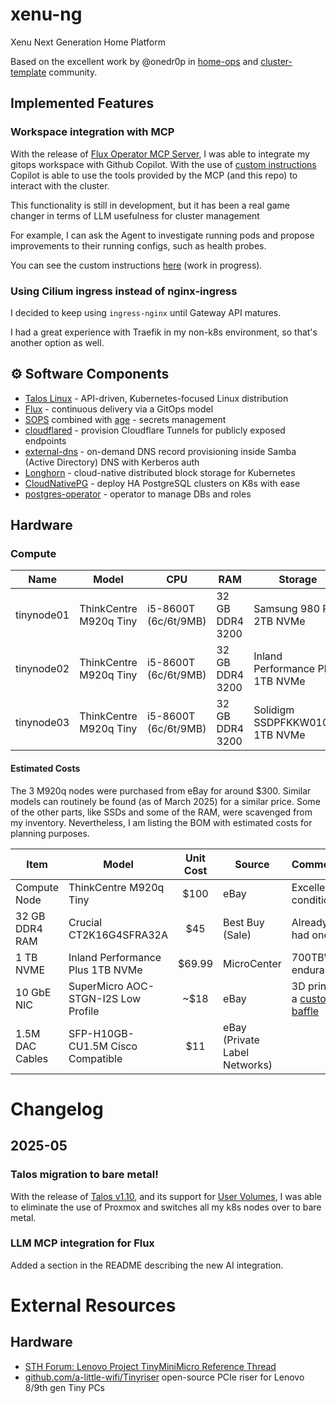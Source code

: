 # xenu-ng

Xenu Next Generation Home Platform

Based on the excellent work by @onedr0p in [home-ops](https://github.com/onedr0p/home-ops) and [cluster-template](https://github.com/onedr0p/cluster-template) community.

## Implemented Features

### Workspace integration with MCP

With the release of [Flux Operator MCP Server](https://fluxcd.io/blog/2025/05/ai-assisted-gitops/), I was able to integrate my gitops workspace with Github Copilot. With the use of [custom instructions](./github/copilot-instructions.md) Copilot is able to use the tools provided by the MCP (and this repo) to interact with the cluster.

This functionality is still in development, but it has been a real game changer in terms of LLM usefulness for cluster management

For example, I can ask the Agent to investigate running pods and propose improvements to their running configs, such as health probes.

You can see the custom instructions [here](./github/copilot-instructions.md) (work in progress).

### Using Cilium ingress instead of nginx-ingress

I decided to keep using `ingress-nginx` until Gateway API matures.

I had a great experience with Traefik in my non-k8s environment, so that's another option as well.

## ⚙️ Software Components

-   [Talos Linux](https://github.com/siderolabs/talos) - API-driven, Kubernetes-focused Linux distribution
-   [Flux](https://github.com/fluxcd/flux2) - continuous delivery via a GitOps model
-   [SOPS](https://github.com/getsops/sops) combined with [age](https://github.com/FiloSottile/age) - secrets management
-   [cloudflared](https://github.com/cloudflare/cloudflared) - provision Cloudflare Tunnels for publicly exposed endpoints
-   [external-dns](https://github.com/kubernetes-sigs/external-dns) - on-demand DNS record provisioning inside Samba (Active Directory) DNS with Kerberos auth
-   [Longhorn](https://longhorn.io/) - cloud-native distributed block storage for Kubernetes
-   [CloudNativePG](https://cloudnative-pg.io/) - deploy HA PostgreSQL clusters on K8s with ease
-   [postgres-operator](https://github.com/movetokube/postgres-operator) - operator to manage DBs and roles

## Hardware

### Compute

| Name       | Model                  | CPU                  | RAM             | Storage                          |
| ---------- | ---------------------- | -------------------- | --------------- | -------------------------------- |
| tinynode01 | ThinkCentre M920q Tiny | i5-8600T (6c/6t/9MB) | 32 GB DDR4 3200 | Samsung 980 Pro 2TB NVMe         |
| tinynode02 | ThinkCentre M920q Tiny | i5-8600T (6c/6t/9MB) | 32 GB DDR4 3200 | Inland Performance Plus 1TB NVMe |
| tinynode03 | ThinkCentre M920q Tiny | i5-8600T (6c/6t/9MB) | 32 GB DDR4 3200 | Solidigm SSDPFKKW010X7 1TB NVMe  |

#### Estimated Costs

The 3 M920q nodes were purchased from eBay for around $300. Similar models can routinely be found (as of March 2025) for a similar price.
Some of the other parts, like SSDs and some of the RAM, were scavenged from my inventory. Nevertheless, I am listing the BOM with estimated costs for planning purposes.

| Item            | Model                               | Unit Cost | Source                        | Comments                                                                |
| --------------- | ----------------------------------- | :-------: | ----------------------------- | ----------------------------------------------------------------------- |
| Compute Node    | ThinkCentre M920q Tiny              |   $100    | eBay                          | Excellent condition                                                     |
| 32 GB DDR4 RAM  | Crucial CT2K16G4SFRA32A             |    $45    | Best Buy (Sale)               | Already had one kit                                                     |
| 1 TB NVME       | Inland Performance Plus 1TB NVMe    |  $69.99   | MicroCenter                   | 700TBW endurance                                                        |
| 10 GbE NIC      | SuperMicro AOC-STGN-I2S Low Profile |   ~$18    | eBay                          | 3D printed a [custom baffle](https://www.thingiverse.com/thing:6348691) |
| 1.5M DAC Cables | SFP-H10GB-CU1.5M Cisco Compatible   |    $11    | eBay (Private Label Networks) |

# Changelog

## 2025-05

### Talos migration to bare metal!

With the release of [Talos v1.10](https://www.talos.dev/v1.10/introduction/what-is-new/), and its support for [User Volumes](https://www.talos.dev/v1.10/talos-guides/configuration/disk-management/#user-volumes), I was able to eliminate the use of Proxmox and switches all my k8s nodes over to bare metal.

### LLM MCP integration for Flux

Added a section in the README describing the new AI integration.

# External Resources

## Hardware

-   [STH Forum: Lenovo Project TinyMiniMicro Reference Thread](https://forums.servethehome.com/index.php?threads/lenovo-thinkcentre-thinkstation-tiny-project-tinyminimicro-reference-thread.34925/)
-   [github.com/a-little-wifi/Tinyriser](https://github.com/a-little-wifi/Tinyriser) open-source PCIe riser for Lenovo 8/9th gen Tiny PCs
